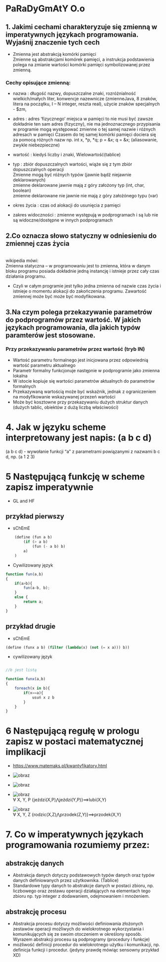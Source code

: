 # PaRaDyGmAtY O.o


## 1. Jakimi cechami charakteryzuje się zmienną w imperatywnych językach programowania. Wyjaśnij znaczenie tych cech

- Zmienna jest abstrakcją komórki pamięci
</br> Zmienne są abstrakcjami komórek pamięci, a
instrukcja podstawienia polega na zmianie
wartości komórki pamięci symbolizowanej przez
zmienną.

### Cechy opisujące zmienną:
- nazwa : długość nazwy, dopuszczalne znaki, rozróżnialność
wielkich/małych liter, konwencje nazewnicze (zmienneJava, 8 znaków,
litera na początku, I – N integer, reszta real), użycie znaków specjalnych -
$zm,
- adres : adres ‘fizycznego’ miejsca w pamięci
to nie musi być zawsze dokładnie ten sam adres (fizyczny), nie ma
jednoznacznego przypisania
w programie mogą występować zmienne o tej samej nazwie i
różnych adresach w pamięci
Czasem do tej samej komórki pamięci dociera się za pomocą
różnych nazw np. int x, *p, *q; p = &x; q = &x; (aliasowanie, zwykle
niebezpieczne)
- wartość : kiedyś liczby i znaki, Wielowartość(tablice) 
- typ : zbiór dopuszczalnych wartości, wiąże się z tym zbiór
dopuszczalnych operacji
<br/> Zmienne mogą być różnych typów (jawnie bądź
niejawnie deklarowanych) 
<br/> zmienne deklarowane jawnie mają z góry założony typ (int, char, boolean)
<br/> zmienne deklarowane nie jawnie nie mają z góry założónego typu (var)

- okres życia : czas od alokacji do usunięcia z pamięci
- zakres widoczności : zmienne występują w podprogramach i są lub
nie są widoczne/dostępne w innych podprogramach 


## 2.Co oznacza słowo statyczny w odniesieniu do zmiennej czas życia
<br/> wikipedia mówi:
<br/> Zmienna statyczna – w programowaniu jest to zmienna, która w danym bloku programu posiada dokładnie jedną instancję i istnieje przez cały czas działania programu. 
- Czyli w całym programie jest tylko jedna zmienna od nazwie czas życia i istnieje o momentu alokacji do zakończenia programu. Zawartość zmiennej może być może być modyfikowana.

## 3.Na czym polega przekazywanie parametrów do podprogramów przez wartość. W jakich językach programowania, dla jakich  typów paramterów jest stosowane.
### Przy przekazywaniu parametrów przez wartość (tryb IN)
- Wartość parametru formalnego jest inicjowana przez odpowiednią wartość parametru
aktualnego
-  Parametr formalny funkcjonuje następnie w podprogramie jako zmienna lokalna
- W istocie kopiuje się wartości parametrów aktualnych do parametrów formalnych
- Przekazywaną wartością może być wskaźnik, jednak z ograniczeniem na modyfikowanie
wskazywanej przezeń wartości
- Może być kosztowne przy przekazywaniu dużych struktur danych (dużych tablic, obiektów
z dużą liczbą właściwości)

# 4. Jak w języku scheme interpretowany jest napis: (a b c d) 
(a b c d) - wywołanie funkcji “a” z parametrami powiązanymi z nazwami b c d, np. (a 1 2 3)

# 5  Następującą funkcję w scheme zapisz imperatywnie 
- GL and HF

## przykład pierwszy
- sChEmE
```scheme
    (define (fun a b)
        (if (> a b) 
            (fun (- a b) b) 
        a)
    )
```
- Cywilizowany język
```javascript
function fun(a,b)
{
    if(a>b){
        fun(a-b, b);
    }
    else {
        return a;
    }
}
```

## przykład drugie
- sChEmE
```scheme
(define (funx a b) (filter (lambda(x) (not (= x a))) b))
```
- cywilizowany język
```javascript

//b jest listą 

function funx(a,b)
{
    foreach(x in b){
        if(x==a){
            usuń x z b
        }
    }
}
```

# 6 Następującą regułę w prologu zapisz w postaci matematycznej implikacji
- https://www.matemaks.pl/kwantyfikatory.html
- ![obraz](https://user-images.githubusercontent.com/32677600/152700938-0d56a29b-a5f1-4264-a22c-fd7b4e1ad9f5.png)
- ![obraz](https://user-images.githubusercontent.com/32677600/152700375-91050097-09b5-4a69-9295-8bb2d4ed2a86.png)


- ![obraz](https://user-images.githubusercontent.com/32677600/152700797-e118cd15-a1e7-4093-8d9e-67ed9450cc19.png)
<br> ∀ X, Y, P {jeździ(X,P)⋀jeździ(Y,P)}==>lubi(X,Y)

- ![obraz](https://user-images.githubusercontent.com/32677600/152701088-fd8401d7-2a7f-4b01-bad7-02ccb8a49070.png)
<br> ∀ X, Y, Z {rodzic(X,Z)⋀przodek(Z,Y)}==>przodek(X,Y)

# 7. Co w imperatywnych językach programowania rozumiemy przez:

## abstrakcję danych
- Abstrakcja danych dotyczy podstawowych typów danych oraz typów danych definiowanych przez
użytkownika. (Tablice)
- Standardowe typy danych to abstrakcje danych w postaci zbioru, np. liczbowego oraz zestawu
operacji działających na elementach tego zbioru np. typ integer z dodawaniem, odejmowaniem
i mnożeniem.
## abstrakcję procesu
- Abstrakcja procesu dotyczy możliwości definiowania złożonych zestawów operacji możliwych do
wielokrotnego wykorzystania i komunikujących się ze swoim otoczeniem w określony sposób.
Wyrazem abstrakcji procesu są podprogramy (procedury i funkcje) 
- możliwość definicji procedur do wielokrotnego użytku i komunikacji, np. definicja funkcji i procedur. (jedyny prawdę mówiąc sensowny przykład XD) 
